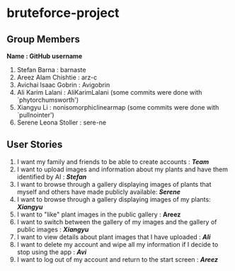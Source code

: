 # bruteforce-project

## Group Members

**Name : GitHub username**

1. Stefan Barna : barnaste
2. Areez Alam Chishtie : arz-c
3. Avichai Isaac Gobrin : Avigobrin
4. Ali Karim Lalani : AliKarimLalani (some commits were done with `phytorchumsworth')
5. Xiangyu Li : nonisomorphiclinearmap (some commits were done with `pullnointer')
6. Serene Leona Stoller : sere-ne

## User Stories

1. I want my family and friends to be able to create accounts : ***Team***
2. I want to upload images and information about my plants and have them identified by AI : ***Stefan***
3. I want to browse through a gallery displaying images of plants that myself and others have made publicly available: ***Serene***
4. I want to browse through a gallery displaying images of my plants: ***Xiangyu***
5. I want to "like" plant images in the public gallery : **Areez**
6. I want to switch between the gallery of my images and the gallery of public images : ***Xiangyu***
7. I want to view details about plant images that I have uploaded : ***Ali***
8. I want to delete my account and wipe all my information if I decide to stop using the app : ***Avi***
9. I want to log out of my account and return to the start screen : ***Areez***